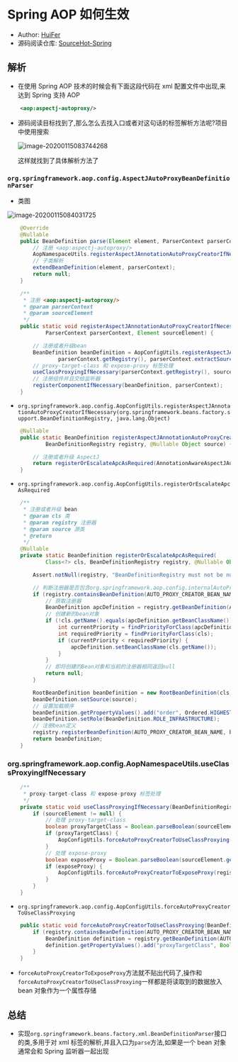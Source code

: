# Spring AOP 如何生效

- Author: [HuiFer](https://github.com/huifer)
- 源码阅读仓库: [SourceHot-Spring](https://github.com/SourceHot/spring-framework-read)

## 解析

- 在使用 Spring AOP 技术的时候会有下面这段代码在 xml 配置文件中出现,来达到 Spring 支持 AOP

```xml
    <aop:aspectj-autoproxy/>
```

- 源码阅读目标找到了,那么怎么去找入口或者对这句话的标签解析方法呢?项目中使用搜索

  ![image-20200115083744268](https://fastly.jsdelivr.net/gh/doocs/source-code-hunter@main/images/spring/image-20200115083744268.png)

  这样就找到了具体解析方法了

### `org.springframework.aop.config.AspectJAutoProxyBeanDefinitionParser`

- 类图

![image-20200115084031725](https://fastly.jsdelivr.net/gh/doocs/source-code-hunter@main/images/spring/image-20200115084031725.png)

```java
    @Override
    @Nullable
    public BeanDefinition parse(Element element, ParserContext parserContext) {
        // 注册 <aop:aspectj-autoproxy/>
        AopNamespaceUtils.registerAspectJAnnotationAutoProxyCreatorIfNecessary(parserContext, element);
        // 子类解析
        extendBeanDefinition(element, parserContext);
        return null;
    }

```

```java
    /**
     * 注册 <aop:aspectj-autoproxy/>
     * @param parserContext
     * @param sourceElement
     */
    public static void registerAspectJAnnotationAutoProxyCreatorIfNecessary(
            ParserContext parserContext, Element sourceElement) {

        // 注册或者升级bean
        BeanDefinition beanDefinition = AopConfigUtils.registerAspectJAnnotationAutoProxyCreatorIfNecessary(
                parserContext.getRegistry(), parserContext.extractSource(sourceElement));
        // proxy-target-class 和 expose-proxy 标签处理
        useClassProxyingIfNecessary(parserContext.getRegistry(), sourceElement);
        // 注册组件并且交给监听器
        registerComponentIfNecessary(beanDefinition, parserContext);
    }

```

- `org.springframework.aop.config.AopConfigUtils.registerAspectJAnnotationAutoProxyCreatorIfNecessary(org.springframework.beans.factory.support.BeanDefinitionRegistry, java.lang.Object)`

```java
    @Nullable
    public static BeanDefinition registerAspectJAnnotationAutoProxyCreatorIfNecessary(
            BeanDefinitionRegistry registry, @Nullable Object source) {

        // 注册或者升级 AspectJ
        return registerOrEscalateApcAsRequired(AnnotationAwareAspectJAutoProxyCreator.class, registry, source);
    }

```

- `org.springframework.aop.config.AopConfigUtils.registerOrEscalateApcAsRequired`

```java
    /**
     * 注册或者升级 bean
     * @param cls 类
     * @param registry 注册器
     * @param source 源类
     * @return
     */
    @Nullable
    private static BeanDefinition registerOrEscalateApcAsRequired(
            Class<?> cls, BeanDefinitionRegistry registry, @Nullable Object source) {

        Assert.notNull(registry, "BeanDefinitionRegistry must not be null");

        // 判断注册器是否包含org.springframework.aop.config.internalAutoProxyCreator
        if (registry.containsBeanDefinition(AUTO_PROXY_CREATOR_BEAN_NAME)) {
            // 获取注册器
            BeanDefinition apcDefinition = registry.getBeanDefinition(AUTO_PROXY_CREATOR_BEAN_NAME);
            // 创建新的bean对象
            if (!cls.getName().equals(apcDefinition.getBeanClassName())) {
                int currentPriority = findPriorityForClass(apcDefinition.getBeanClassName());
                int requiredPriority = findPriorityForClass(cls);
                if (currentPriority < requiredPriority) {
                    apcDefinition.setBeanClassName(cls.getName());
                }
            }
            // 即将创建的Bean对象和当前的注册器相同返回null
            return null;
        }

        RootBeanDefinition beanDefinition = new RootBeanDefinition(cls);
        beanDefinition.setSource(source);
        // 设置加载顺序
        beanDefinition.getPropertyValues().add("order", Ordered.HIGHEST_PRECEDENCE);
        beanDefinition.setRole(BeanDefinition.ROLE_INFRASTRUCTURE);
        // 注册bean定义
        registry.registerBeanDefinition(AUTO_PROXY_CREATOR_BEAN_NAME, beanDefinition);
        return beanDefinition;
    }

```

### org.springframework.aop.config.AopNamespaceUtils.useClassProxyingIfNecessary

```java
    /**
     * proxy-target-class 和 expose-proxy 标签处理
     */
    private static void useClassProxyingIfNecessary(BeanDefinitionRegistry registry, @Nullable Element sourceElement) {
        if (sourceElement != null) {
            // 处理 proxy-target-class
            boolean proxyTargetClass = Boolean.parseBoolean(sourceElement.getAttribute(PROXY_TARGET_CLASS_ATTRIBUTE));
            if (proxyTargetClass) {
                AopConfigUtils.forceAutoProxyCreatorToUseClassProxying(registry);
            }
            // 处理 expose-proxy
            boolean exposeProxy = Boolean.parseBoolean(sourceElement.getAttribute(EXPOSE_PROXY_ATTRIBUTE));
            if (exposeProxy) {
                AopConfigUtils.forceAutoProxyCreatorToExposeProxy(registry);
            }
        }
    }

```

- `org.springframework.aop.config.AopConfigUtils.forceAutoProxyCreatorToUseClassProxying`

```java
    public static void forceAutoProxyCreatorToUseClassProxying(BeanDefinitionRegistry registry) {
        if (registry.containsBeanDefinition(AUTO_PROXY_CREATOR_BEAN_NAME)) {
            BeanDefinition definition = registry.getBeanDefinition(AUTO_PROXY_CREATOR_BEAN_NAME);
            definition.getPropertyValues().add("proxyTargetClass", Boolean.TRUE);
        }
    }

```

- `forceAutoProxyCreatorToExposeProxy`方法就不贴出代码了,操作和`forceAutoProxyCreatorToUseClassProxying`一样都是将读取到的数据放入 bean 对象作为一个属性存储

## 总结

- 实现`org.springframework.beans.factory.xml.BeanDefinitionParser`接口的类,多用于对 xml 标签的解析,并且入口为`parse`方法,如果是一个 bean 对象通常会和 Spring 监听器一起出现
